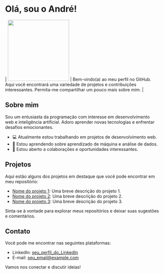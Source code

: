 # Olá, sou o André!

| <img src="https://i.ibb.co/VQJcsPP/IMG-20210221-235637-655.jpg" width="200"> | Bem-vindo(a) ao meu perfil no GitHub. Aqui você encontrará uma variedade de projetos e contribuições interessantes. Permita-me compartilhar um pouco mais sobre mim. |


## Sobre mim

Sou um entusiasta da programação com interesse em desenvolvimento web e inteligência artificial. Adoro aprender novas tecnologias e enfrentar desafios emocionantes.

- 💻 Atualmente estou trabalhando em projetos de desenvolvimento web.
- 🌱 Estou aprendendo sobre aprendizado de máquina e análise de dados.
- 🤝 Estou aberto a colaborações e oportunidades interessantes.

## Projetos

Aqui estão alguns dos projetos em destaque que você pode encontrar em meu repositório:

- [Nome do projeto 1](link_do_projeto_1): Uma breve descrição do projeto 1.
- [Nome do projeto 2](link_do_projeto_2): Uma breve descrição do projeto 2.
- [Nome do projeto 3](link_do_projeto_3): Uma breve descrição do projeto 3.

Sinta-se à vontade para explorar meus repositórios e deixar suas sugestões e comentários.

## Contato

Você pode me encontrar nas seguintes plataformas:

- LinkedIn: [seu_perfil_do_LinkedIn](link_do_seu_perfil_do_LinkedIn)
- E-mail: seu_email@example.com

Vamos nos conectar e discutir ideias!
